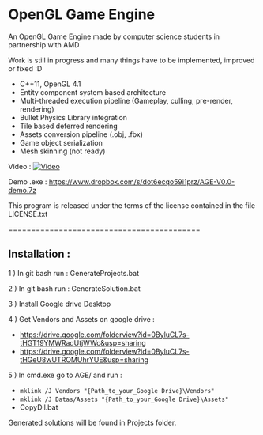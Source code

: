 OpenGL Game Engine
================

An OpenGL Game Engine made by computer science students in partnership with AMD

Work is still in progress and many things have to be implemented, improved or fixed :D

- C++11, OpenGL 4.1
- Entity component system based architecture
- Multi-threaded execution pipeline (Gameplay, culling, pre-render, rendering)
- Bullet Physics Library integration
- Tile based deferred rendering
- Assets conversion pipeline (.obj, .fbx)
- Game object serialization
- Mesh skinning (not ready)

Video :
[![Video](http://img.youtube.com/vi/ebwDNA2wz-k/0.jpg)](http://www.youtube.com/watch?v=ebwDNA2wz-k)

Demo .exe : https://www.dropbox.com/s/dot6ecqo59i1prz/AGE-V0.0-demo.7z

This program is released under the terms of the license contained in the file LICENSE.txt


==========================================

## Installation :

1 ) In git bash run : GenerateProjects.bat

2 ) In git bash run : GenerateSolution.bat

3 ) Install Google drive Desktop

4 ) Get Vendors and Assets on google drive :

- https://drive.google.com/folderview?id=0ByluCL7s-tHGT19YMWRadUtjWWc&usp=sharing
- https://drive.google.com/folderview?id=0ByluCL7s-tHGeU8wUTROMUhrYUE&usp=sharing

5 ) In cmd.exe go to AGE/ and run :

- `mklink /J Vendors "{Path_to_your_Google Drive}\Vendors"`
- `mklink /J Datas/Assets "{Path_to_your_Google Drive}\Assets"`
-  CopyDll.bat

Generated solutions will be found in Projects folder.
